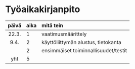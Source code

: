 # Työaikakirjanpito

| päivä | aika | mitä tein  |
| :----:|:-----| :-----|
| 22.3. | 1    | vaatimusmäärittely |
| 9.4.  | 2    | käyttöliittymän alustus, tietokanta |
|       | 2    | ensimmäiset toiminnallisuudet/testit |
| yht   | 5   | | 